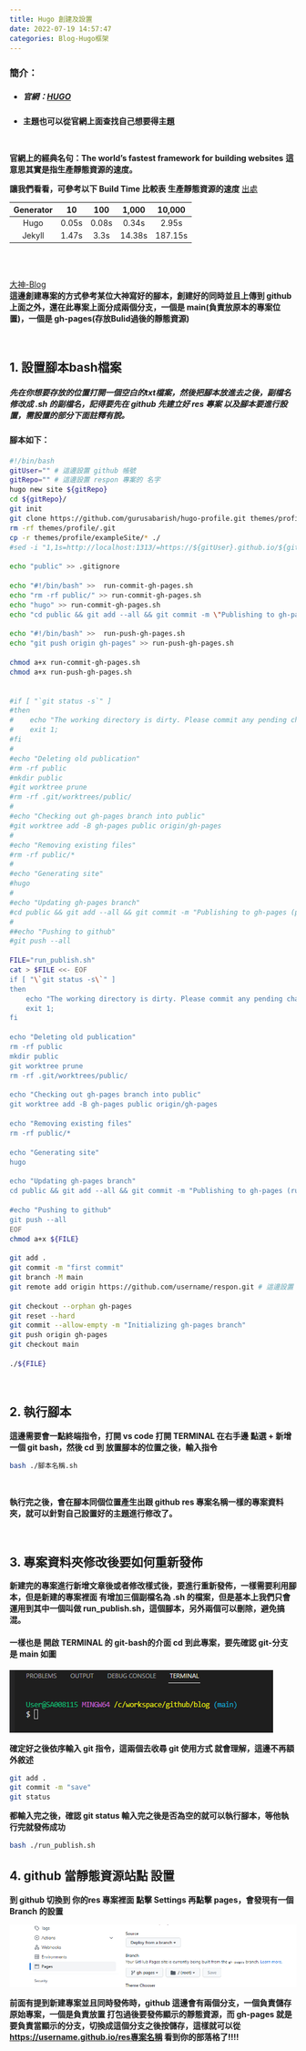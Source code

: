 ```yaml
---
title: Hugo 創建及設置
date: 2022-07-19 14:57:47
categories: Blog-Hugo框架
---
```


### **簡介：**

+ ##### **官網：[HUGO](https://gohugo.io/)**
+ **主題也可以從官網上面查找自己想要得主題**

<br>

**官網上的經典名句：The world’s fastest framework for building websites**
**這意思其實是指生產靜態資源的速度。**

**讓我們看看，可參考以下 Build Time 比較表 生產靜態資源的速度** [出處](https://forestry.io/blog/hugo-vs-jekyll-benchmark/)

|Generator|10    |100	|1,000	|10,000 |
| :-----: | :--: |:----:|:-----:|:----: |
|Hugo     |0.05s |0.08s	|0.34s  |2.95s  |
|Jekyll   |1.47s |3.3s  |14.38s |187.15s|

<br>
<br>

[大神-Blog](https://tigernaxojr.github.io/blog/#home)
<br>
**這邊創建專案的方式參考某位大神寫好的腳本，創建好的同時並且上傳到 github 上面之外，還在此專案上面分成兩個分支，一個是 main(負責放原本的專案位置)，一個是 gh-pages(存放Bulid過後的靜態資源)**

<br>

## **1. 設置腳本bash檔案**

##### **先在你想要存放的位置打開一個空白的txt檔案，然後把腳本放進去之後，副檔名修改成 .sh 的副檔名，記得要先在 github 先建立好 res 專案 以及腳本要進行設置，需設置的部分下面註釋有說。**

#### **腳本如下：**
```bash
#!/bin/bash
gitUser="" # 這邊設置 github 帳號
gitRepo="" # 這邊設置 respon 專案的 名字 
hugo new site ${gitRepo}
cd ${gitRepo}/
git init
git clone https://github.com/gurusabarish/hugo-profile.git themes/profile #這邊設置 需要使用到的主題的 github
rm -rf themes/profile/.git
cp -r themes/profile/exampleSite/* ./
#sed -i "1,1s=http://localhost:1313/=https://${gitUser}.github.io/${gitRepo}/=g" config.toml

echo "public" >> .gitignore

echo "#!/bin/bash" >>  run-commit-gh-pages.sh
echo "rm -rf public/" >> run-commit-gh-pages.sh
echo "hugo" >> run-commit-gh-pages.sh
echo "cd public && git add --all && git commit -m \"Publishing to gh-pages\" && cd .." >> run-commit-gh-pages.sh

echo "#!/bin/bash" >>  run-push-gh-pages.sh
echo "git push origin gh-pages" >> run-push-gh-pages.sh

chmod a+x run-commit-gh-pages.sh
chmod a+x run-push-gh-pages.sh


#if [ "`git status -s`" ]
#then
#    echo "The working directory is dirty. Please commit any pending changes."
#    exit 1;
#fi
#
#echo "Deleting old publication"
#rm -rf public
#mkdir public
#git worktree prune
#rm -rf .git/worktrees/public/
#
#echo "Checking out gh-pages branch into public"
#git worktree add -B gh-pages public origin/gh-pages
#
#echo "Removing existing files"
#rm -rf public/*
#
#echo "Generating site"
#hugo
#
#echo "Updating gh-pages branch"
#cd public && git add --all && git commit -m "Publishing to gh-pages (publish.sh)"
#
##echo "Pushing to github"
#git push --all

FILE="run_publish.sh"
cat > $FILE <<- EOF
if [ "\`git status -s\`" ]
then
    echo "The working directory is dirty. Please commit any pending changes."
    exit 1;
fi

echo "Deleting old publication"
rm -rf public
mkdir public
git worktree prune
rm -rf .git/worktrees/public/

echo "Checking out gh-pages branch into public"
git worktree add -B gh-pages public origin/gh-pages

echo "Removing existing files"
rm -rf public/*

echo "Generating site"
hugo

echo "Updating gh-pages branch"
cd public && git add --all && git commit -m "Publishing to gh-pages (run_publish.sh)"

#echo "Pushing to github"
git push --all
EOF
chmod a+x ${FILE}

git add .
git commit -m "first commit"
git branch -M main
git remote add origin https://github.com/username/respon.git # 這邊設置 respon專案 的 clone 網址

git checkout --orphan gh-pages
git reset --hard
git commit --allow-empty -m "Initializing gh-pages branch"
git push origin gh-pages
git checkout main

./${FILE}
```

<br>

## **2. 執行腳本**

**這邊需要會一點終端指令，打開 vs code 打開 TERMINAL 在右手邊 點選 + 新增一個 git bash，然後 cd  到 放置腳本的位置之後，輸入指令** 
```bash
bash ./腳本名稱.sh
```

<br>

**執行完之後，會在腳本同個位置產生出跟 github res 專案名稱一樣的專案資料夾，就可以針對自己設置好的主題進行修改了。** 

<br>

## **3. 專案資料夾修改後要如何重新發佈**

**新建完的專案進行新增文章後或者修改樣式後，要進行重新發佈，一樣需要利用腳本，但是新建的專案裡面 有增加三個副檔名為 .sh 的檔案，但是基本上我們只會運用到其中一個叫做 run_publish.sh，這個腳本，另外兩個可以刪除，避免搞混。**

#### **一樣也是 開啟 TERMINAL 的 git-bash的介面 cd 到此專案，要先確認 git-分支 是 main 如圖**
![](git_main.png)

**確定好之後依序輸入 git 指令，這兩個去收尋 git 使用方式 就會理解，這邊不再額外敘述**
```bash
git add . 
git commit -m "save"
git status
```

**都輸入完之後，確認 git status 輸入完之後是否為空的就可以執行腳本，等他執行完就發佈成功**
```bash
bash ./run_publish.sh
```

## **4. github 當靜態資源站點 設置**
**到 github 切換到 你的res 專案裡面 點擊 Settings 再點擊 pages，會發現有一個 Branch 的設置**

![](git_pages.png)

**前面有提到新建專案並且同時發佈時，github 這邊會有兩個分支，一個負責儲存 原始專案，一個是負責放置 打包過後要發佈顯示的靜態資源，而 gh-pages 就是要負責當顯示的分支，切換成這個分支之後按儲存，這樣就可以從 https://username.github.io/res專案名稱 看到你的部落格了!!!!**